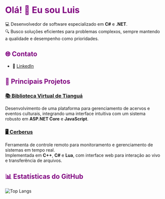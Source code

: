 # <span style="color:purple">Olá! 👋 Eu sou Luis </span>

💻 Desenvolvedor de software especializado em **C#** e **.NET**.  
🔍 Busco soluções eficientes para problemas complexos, sempre mantendo a qualidade e desempenho como prioridades.

## <span style="color:purple">🌐 Contato</span>
- 💼 [LinkedIn](https://www.linkedin.com/in/lthiagovs/)

## <span style="color:purple">🚀 Principais Projetos</span>

### [📚 Biblioteca Virtual de Tianguá](https://github.com/lthiagovs/biblioteca_virtual)
Desenvolvimento de uma plataforma para gerenciamento de acervos e eventos culturais, integrando uma interface intuitiva com um sistema robusto em **ASP.NET Core** e **JavaScript**.

### [🖥️ Cerberus](https://github.com/lthiagovs/cerberus.net)
Ferramenta de controle remoto para monitoramento e gerenciamento de sistemas em tempo real.  
Implementada em **C++**, **C#** e **Lua**, com interface web para interação ao vivo e transferência de arquivos.

## <span style="color:purple">📊 Estatísticas do GitHub</span>
![Top Langs](https://github-readme-stats.vercel.app/api/top-langs/?username=lthiagovs&layout=compact&theme=tokyonight)
